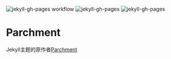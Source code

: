![jekyll-gh-pages workflow](https://github.com/summer502/FakeZhangyueEinkAppStore/actions/workflows/main.yml/badge.svg)
![jekyll-gh-pages](https://github.com/summer502/FakeZhangyueEinkAppStore/actions/workflows/jekyll-gh-pages.yml.yml/badge.svg?branch=gh-pages)
![jekyll-gh-pages](https://github.com/summer502/FakeZhangyueEinkAppStore/actions/workflows/main.yml/badge.svg?event=push)  

# Parchment
Jekyll主题的原作者[Parchment](https://github.com/rahul-bothra/parchment)
